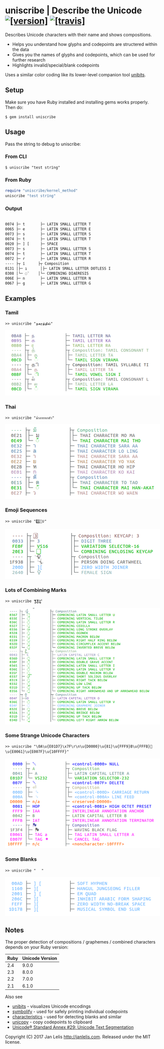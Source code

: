 # uniscribe | Describe the Unicode [![[version]](https://badge.fury.io/rb/uniscribe.svg)](http://badge.fury.io/rb/uniscribe)  [![[travis]](https://travis-ci.org/janlelis/uniscribe.svg)](https://travis-ci.org/janlelis/uniscribe)

Describes Unicode characters with their name and shows compositions.

- Helps you understand how glyphs and codepoints are structered within the data
- Gives you the names of glyphs and codepoints, which can be used for further research
- Highlights invalid/special/blank codepoints

Uses a similar color coding like its lower-level companion tool [unibits](https://github.com/janlelis/unibits).

## Setup

Make sure you have Ruby installed and installing gems works properly. Then do:

```
$ gem install uniscribe
```

## Usage

Pass the string to debug to uniscribe:

### From CLI

```
$ uniscribe "test strı̈ng"
```

### From Ruby

```ruby
require "uniscribe/kernel_method"
uniscribe "test strı̈ng"
```

### Output

```

0074 ├─ t		├─ LATIN SMALL LETTER T
0065 ├─ e		├─ LATIN SMALL LETTER E
0073 ├─ s		├─ LATIN SMALL LETTER S
0074 ├─ t		├─ LATIN SMALL LETTER T
0020 ├─ ] [		├─ SPACE
0073 ├─ s		├─ LATIN SMALL LETTER S
0074 ├─ t		├─ LATIN SMALL LETTER T
0072 ├─ r		├─ LATIN SMALL LETTER R
---- ├┬ ı̈		├┬ Composition
0131 │├─ ı		│├─ LATIN SMALL LETTER DOTLESS I
0308 │└─ ◌̈		│└─ COMBINING DIAERESIS
006E ├─ n		├─ LATIN SMALL LETTER N
0067 ├─ g		├─ LATIN SMALL LETTER G

```

## Examples

### Tamil

`>> uniscribe "நகரத்தில்"`

![Screenshot Tamil](/screenshots/tamil.png?raw=true "Tamil")

### Thai

`>> uniscribe "ม้าลายหกตัว"`

![Screenshot Thai](/screenshots/thai.png?raw=true "Thai")

### Emoji Sequences

`>> uniscribe "3️⃣🤸‍♀"`

![Screenshot Emoji](/screenshots/emoji.png?raw=true "Emoji")

### Lots of Combining Marks

`>> uniscribe "̶̧̨̱̹̭̯ͧ̾ͬC̷̙̲̝͖ͭ̏ͥͮ͟Oͮ͏̮̪̝͍"`

![Screenshot Marks](/screenshots/marks.png?raw=true "Marks")

### Some Strange Unicode Characters

`>> uniscribe "\0A\u{E01D7}\x7F\r\n\u{D0000}\u{81}\u{FFF9}B\u{FFFB}🏴\u{E0061}\u{E007F}\u{10FFFF}"`

![Screenshot Strange](/screenshots/strange.png?raw=true "Strange")

### Some Blanks

`>> uniscribe "­ᅠ ⁬﻿𝅸"`

![Screenshot Blanks](/screenshots/blanks.png?raw=true "Blanks")

## Notes

The proper detection of compositions / graphemes / combined characters depends on your Ruby version:

Ruby | Unicode Version
-----|----------------
2.4  | 9.0.0
2.3  | 8.0.0
2.2  | 7.0.0
2.1  | 6.1.0

Also see

- [unibits](https://github.com/janlelis/unibits) - visualizes Unicode encodings
- [symbolify](https://github.com/janlelis/symbolify) - used for safely printing individual codepoints
- [characteristics](https://github.com/janlelis/characteristics) - used for detecting blanks and similar
- [unicopy](https://github.com/janlelis/unicopy) - copy codepoints to clipboard
- [Unicode® Standard Annex #29: Unicode Text Segmentation](http://unicode.org/reports/tr29/)

Copyright (C) 2017 Jan Lelis <http://janlelis.com>. Released under the MIT license.
